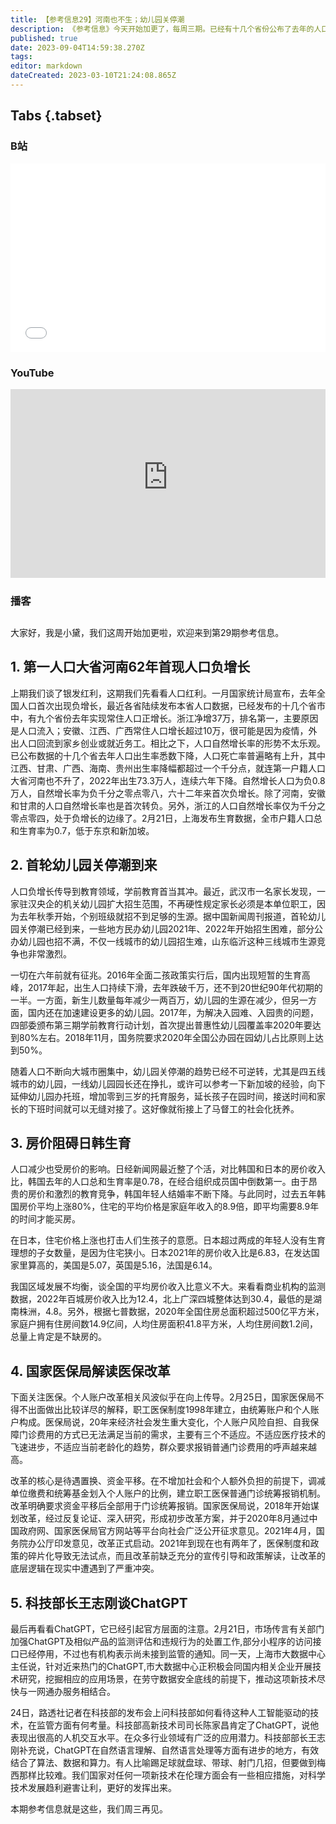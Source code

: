 ```yaml
---
title: 【参考信息29】河南也不生；幼儿园关停潮
description: 《参考信息》今天开始加更了，每周三期。已经有十几个省份公布了去年的人口数据，户籍人口第一大省河南去年人口增长为负，还是62年来的第一次。传导到教育领域，学前教育首当其冲，从“一园难求”到“一孩难求”，只用了五年，武汉连央企幼儿园都首次对外招生了。医保个人账户改革上，终于轮到国家医保局出面解释了。
published: true
date: 2023-09-04T14:59:38.270Z
tags: 
editor: markdown
dateCreated: 2023-03-10T21:24:08.865Z
---
```


## Tabs {.tabset}
### B站
<div style="position: relative; padding: 30% 45%;">
<iframe style="position: absolute; width: 100%; height: 100%; left: 0; top: 0;" src="//player.bilibili.com/player.html?&bvid=BV1Wb411X7nt&page=1&as_wide=1&high_quality=1&danmaku=1&autoplay=0" scrolling="no" border="0" frameborder="no" framespacing="0" allowfullscreen="true"></iframe>
</div>

### YouTube
<div style="position: relative; padding: 30% 45%;">
<iframe style="position: absolute; top: 0; left: 0; width: 100%; height: 100%;" src="https://www.youtube-nocookie.com/embed/9mbVbD_1Dc4" title="YouTube video player" frameborder="0" allow="accelerometer; autoplay; clipboard-write; encrypted-media; gyroscope; picture-in-picture" allowfullscreen></iframe>
</div>
  
### 播客
<div class="podcast-player"></div>

## 

大家好，我是小黛，我们这周开始加更啦，欢迎来到第29期参考信息。

## 1. 第一人口大省河南62年首现人口负增长

上期我们谈了银发红利，这期我们先看看人口红利。一月国家统计局宣布，去年全国人口首次出现负增长，最近各省陆续发布本省人口数据，已经发布的十几个省市中，有九个省份去年实现常住人口正增长。浙江净增37万，排名第一，主要原因是人口流入；安徽、江西、广西常住人口增长超过10万，很可能是因为疫情，外出人口回流到家乡创业或就近务工。相比之下，人口自然增长率的形势不太乐观。已公布数据的十几个省去年人口出生率悉数下降，人口死亡率普遍略有上升，其中江西、甘肃、广西、海南、贵州出生率降幅都超过一个千分点，就连第一户籍人口大省河南也不升了，2022年出生73.3万人，连续六年下降。自然增长人口为负0.8万人，自然增长率为负千分之零点零八，六十二年来首次负增长。除了河南，安徽和甘肃的人口自然增长率也是首次转负。另外，浙江的人口自然增长率仅为千分之零点零四，处于负增长的边缘了。2月21日，上海发布生育数据，全市户籍人口总和生育率为0.7，低于东京和新加坡。

## 2. 首轮幼儿园关停潮到来

人口负增长传导到教育领域，学前教育首当其冲。最近，武汉市一名家长发现，一家驻汉央企的机关幼儿园扩大招生范围，不再硬性规定家长必须是本单位职工，因为去年秋季开始，个别班级就招不到足够的生源。据中国新闻周刊报道，首轮幼儿园关停潮已经到来，一些地方民办幼儿园2021年、2022年开始招生困难，部分公办幼儿园也招不满，不仅一线城市的幼儿园招生难，山东临沂这种三线城市生源竞争也非常激烈。

一切在六年前就有征兆。2016年全面二孩政策实行后，国内出现短暂的生育高峰，2017年起，出生人口持续下滑，去年跌破千万，还不到20世纪90年代初期的一半。一方面，新生儿数量每年减少一两百万，幼儿园的生源在减少，但另一方面，国内还在加速建设更多的幼儿园。2017年，为解决入园难、入园贵的问题，四部委颁布第三期学前教育行动计划，首次提出普惠性幼儿园覆盖率2020年要达到80%左右。2018年11月，国务院要求2020年全国公办园在园幼儿占比原则上达到50%。

随着人口不断向大城市圈集中，幼儿园关停潮的趋势已经不可逆转，尤其是四五线城市的幼儿园，一线幼儿园园长还在挣扎，或许可以参考一下新加坡的经验，向下延伸幼儿园办托班，增加零到三岁的托育服务，延长孩子在园时间，接送时间和家长的下班时间就可以无缝对接了。这好像就衔接上了马督工的社会化抚养。

## 3. 房价阻碍日韩生育

人口减少也受房价的影响。日经新闻网最近整了个活，对比韩国和日本的房价收入比，韩国去年的人口总和生育率是0.78，在经合组织成员国中倒数第一。由于昂贵的房价和激烈的教育竞争，韩国年轻人结婚率不断下降。与此同时，过去五年韩国房价平均上涨80%，住宅的平均价格是家庭年收入的8.9倍，即平均需要8.9年的时间才能买房。

在日本，住宅价格上涨也打击人们生孩子的意愿。日本超过两成的年轻人没有生育理想的子女数量，是因为住宅狭小。日本2021年的房价收入比是6.83，在发达国家里算高的，美国是5.07，英国是5.16，法国是6.14。

我国区域发展不均衡，谈全国的平均房价收入比意义不大。来看看商业机构的监测数据，2022年百城房价收入比为12.4，北上广深四城整体达到30.4，最低的是湖南株洲，4.8。另外，根据七普数据，2020年全国住房总面积超过500亿平方米，家庭户拥有住房间数14.9亿间，人均住房面积41.8平方米，人均住房间数1.2间，总量上肯定是不缺房的。

## 4. 国家医保局解读医保改革

下面关注医保。个人账户改革相关风波似乎在向上传导。2月25日，国家医保局不得不出面做出比较详尽的解释，职工医保制度1998年建立，由统筹账户和个人账户构成。医保局说，20年来经济社会发生重大变化，个人账户风险自担、自我保障门诊费用的方式已无法满足当前的需求，主要有三个不适应。不适应医疗技术的飞速进步，不适应当前老龄化的趋势，群众要求报销普通门诊费用的呼声越来越高。

改革的核心是待遇置换、资金平移。在不增加社会和个人额外负担的前提下，调减单位缴费和统筹基金划入个人账户的比例，建立职工医保普通门诊统筹报销机制。改革明确要求资金平移后全部用于门诊统筹报销。国家医保局说，2018年开始谋划改革，经过反复论证、深入研究，形成初步改革方案，并于2020年8月通过中国政府网、国家医保局官方网站等平台向社会广泛公开征求意见。2021年4月，国务院办公厅印发意见，改革正式启动。2021年到现在也有两年了，医保制度和政策的碎片化导致无法试点，而且改革前缺乏充分的宣传引导和政策解读，让改革的底层逻辑在现实中遭遇到了严重冲突。

## 5. 科技部长王志刚谈ChatGPT

最后再看看ChatGPT，它已经引起官方层面的注意。2月21日，市场传言有关部门加强ChatGPT及相似产品的监测评估和违规行为的处置工作,部分小程序的访问接口已经停用，不过也有机构表示尚未接到监管的通知。同一天，上海市大数据中心主任说，针对近来热门的ChatGPT,市大数据中心正积极会同国内相关企业开展技术研究，挖掘相应的应用场景，在劳守数据安全底线的前提下，推动这项新技术尽快与一网通办服务相结合。

24日，路透社记者在科技部的发布会上问科技部如何看待这种人工智能驱动的技术，在监管方面有何考量。科技部高新技术司司长陈家昌肯定了ChatGPT，说他表现出很高的人机交互水平。在众多行业领域有广泛的应用潜力。科技部部长王志刚补充说，ChatGPT在自然语言理解、自然语言处理等方面有进步的地方，有效结合了算法、数据和算力。有人比喻踢足球就盘球、带球、射门几招，但要做到梅西那样比较难。我们国家对任何一项新技术在伦理方面会有一些相应措施，对科学技术发展趋利避害让利，更好的发挥出来。

本期参考信息就是这些，我们周三再见。
